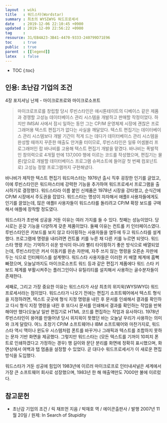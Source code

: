 ```yaml
---
layout  : wiki
title   : 워드스타(Wordstar)
summary : 최초의 WYSIWYG 워드프로세서
date    : 2019-12-06 22:10:45 +0900
updated : 2019-12-09 22:56:22 +0900
tag     : 
resource: 31/EB4A23-3B41-4470-9333-240799D71E96
toc     : true
public  : true
parent  : [[legend]]
latex   : false
---
```

* TOC
{:toc}

## 인용: 초난감 기업의 조건

4장 포지셔닝 난제 - 마이크로프로와 마이크로소프트

> 마이크로프로를 창립할 당시 루빈스타인은 애시톤테이트의 디베이스 같은 제품과 경쟁할 고성능 데이터베이스 관리 시스템을 개발하고 판매할 작정이었다.
하지만 IMSAI 사에서 잠시 일하는 동안 그는 CP/M 운영체제 시장에 괜찮은 프로그래머용 텍스트 편집기가 없다는 사실을 깨달았다.
텍스트 편집기는 데이터베이스 관리 시스템보다 개발 기간이 적게 드는 데다가 데이터베이스 관리 시스템을 완성할 때까지 꾸준한 매출도 안겨줄 터이므로, 루빈스타인은 일류 어셈블리 프로그래머인 랍 바나비를 고용해 텍스트 편집기 개발을 맡겼다.
바나비는 폭발적인 창의력으로 4개월 만에 137,000 행에 이르는 코드를 작성했으며, 편집기는 물론(앞으로 개발할 데이터베이스 프로그램 슈퍼소트에 들어갈 첫 번째 컴포넌트로) 고성능 정렬 프로그램까지 구현해냈다.

>
바나비가 제작한 텍스트 편집기 워드마스터는 1976년 출시 직후 굉장한 인기를 글었고, 이에 루빈스타인은 워드마스터에 강력한 기능을 추가하여 워드프로세서 프로그램을 출시하기로 결정했다. 워드스타라 이름 붙인 신제품은 1978년 시장을 강타했고, 순식간에 CP/M 시장에서 주도권을 잡았다. 워드스타는 명성이 자자해서 애플II 사용자들에게도 인기를 끌었는데, 많은 애플II 사용자들이 워드스타를 돌리려고 CP/M 확장 보드를 구매해서 애플에 장착할 정도였다.
>
워드스타가 초반에 성공을 거둔 이유는 여러 가지를 들 수 있다. 첫째는 성능이었다. 당시로는 온갖 기능을 다양하게 갖춘 제품이었다. 둘째 이유는 컨트롤 키 인터페이스였다. 루빈스타인은 키보드를 보지 않고 타이핑하는 사용자들을 염두에 두고 워드스타를 설계했다. 프로그램에 명령을 내리려면 컨트롤 키를 누른 채 다른 키를 누르면 되엇다. 워드스타 명령 키는 기억하기 쉬운 방식이 아니라 빨리 타이핑하기 좋은 방식으로 배열되었는데, 루빈스타인은 커서 이동키를 왼손 자판에, 자주 쓰지 않는 명령을 오른손 자판에 두는 식으로 인터페이스를 설계햇다. 워드스타 사용자들은 이러한 키 배열 체계에 흠뻑 빠졌으며, 오늘날까지도 마이크로소프트 워드 등과 같은 편집기 제품에다 워드 스타 키보드 체계를 부활시켜주는 플러그인이나 유틸리티를 설치해서 사용하는 골수분자들이 존재한다.
>
세째로, 그리고 가장 중요한 이유는 워드스타가 사상 최초의 위지윅(WYSIWYG) 워드프로세서라는 점이었다. 워드스타가 나오기 전에는 편집기 소프트웨어에서 텍스트 형식을 지정하려면, 텍스트 곳곳에 형식 지정 명령을 내린 후 문서를 인쇄해서 결과를 확인하고 다시 형식 지정 명령을 내린 후 또다시 문서를 인쇄해서 결과를 확인하는 작업을 반복해야만 했다(오늘날 일반 편집기로 HTML 코드를 편집하는 작업과 유사하다). 1978년 루빈스타인이 용어를 만들어낸 당시 위지윅이 뜻했던 바는 오늘날 우리가 사용하는 의미와 크게 달랐다. 여느 초창기 CP/M 소프트웨어나 IBM 소프트웨어와 마찬가지로, 워드스타 역시 맥이나 윈도우 시스템처럼 폰트를 바꾸거나 그래픽과 텍스트를 조합하지 못하는 문자 기반 화면을 제공했다. 그렇지만 워드스타는 (모든 텍스트를 기꺼이 10피치 폰트로 인쇄하겠다고 가정하는 경우) 행 길이와 문단 분리를 화면에 정확히 표시했으며, 화면상에서 여백과 탭 멈춤을 설정할 수 있었다. 곧 대다수 워드프로세서가 이 새로운 편집 방식을 도입했다.
>
워드스타가 거둔 성공에 힘입어 1983년에 이르러 마이크로프로 인터내셔널은 세계에서 가장 큰 소프트웨어 회사로 성장했으며, 1983년 한 해 매출액만도 7000만 불에 이르렀다.

## 참고문헌

*  초난감 기업의 조건 / 릭 채프먼 지음 / 박재호 역 / 에이콘출판사 / 발행 2007년 11월 20일 / 원제: In Search of Stupidity
